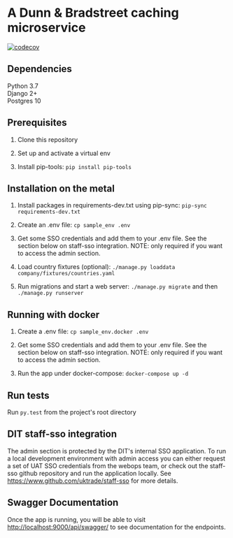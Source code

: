 # A Dunn & Bradstreet caching microservice

[![codecov](https://codecov.io/gh/uktrade/dnb-service/branch/master/graph/badge.svg)](https://codecov.io/gh/uktrade/dnb-service)

## Dependencies

Python 3.7  
Django 2+  
Postgres 10  

## Prerequisites

1. Clone this repository

2. Set up and activate a virtual env

3. Install pip-tools: `pip install pip-tools`

## Installation on the metal

1. Install packages in requirements-dev.txt using pip-sync: `pip-sync requirements-dev.txt`

2. Create an .env file: `cp sample_env .env`

3. Get some SSO credentials and add them to your .env file. See the section below on staff-sso integration.
   NOTE: only required if you want to access the admin section.

4. Load country fixtures (optional): `./manage.py loaddata company/fixtures/countries.yaml`

5. Run migrations and start a web server: `./manage.py migrate` and then `./manage.py runserver`

## Running with docker

1. Create a .env file: `cp sample_env.docker .env`

2. Get some SSO credentials and add them to your .env file. See the section below on staff-sso integration.
   NOTE: only required if you want to access the admin section.

3. Run the app under docker-compose: `docker-compose up -d`

## Run tests

Run `py.test` from the project's root directory

## DIT staff-sso integration

The admin section is protected by the DIT's internal SSO application.  To run a local development environment with admin
access you can either request a set of UAT SSO credentials from the webops team, or check out the staff-sso github
repository and run the application locally. See <https://www.github.com/uktrade/staff-sso> for more details.

## Swagger Documentation

Once the app is running, you will be able to visit <http://localhost:9000/api/swagger/> to see documentation for the endpoints.
